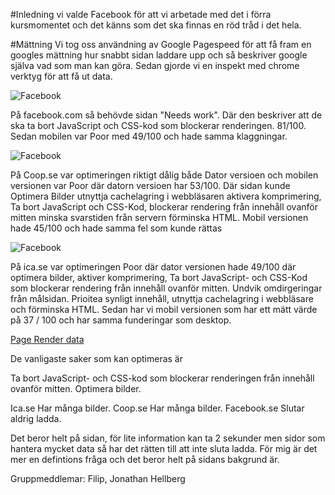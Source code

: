 #Inledning
vi valde Facebook för att vi arbetade med det i förra kursmomentet och det känns som det ska finnas en röd tråd i det hela.

#Mättning
Vi tog oss användning av Google Pagespeed för att få fram en googles mättning hur snabbt sidan laddare upp och så beskriver google själva vad som man kan göra. Sedan gjorde vi en inspekt med chrome verktyg för att få ut data.

![Facebook](img/facebook2.png)

På facebook.com så behövde sidan "Needs work". Där den beskriver att de ska ta bort JavaScript och CSS-kod som blockerar renderingen. 81/100. Sedan mobilen var Poor med 49/100 och hade samma klaggningar.

![Facebook](img/coop2.png)

På Coop.se var optimeringen riktigt dålig både Dator versioen och mobilen versionen var Poor där datorn versioen har 53/100. Där sidan kunde Optimera Bilder utnyttja cachelagring i webbläsaren aktivera komprimering, Ta bort JavaScript och CSS-Kod, blockerar rendering från innehåll ovanför mitten minska svarstiden från servern förminska HTML. Mobil versionen hade 45/100 och hade samma fel som kunde rättas

![Facebook](img/ica2.png)

På ica.se var optimeringen Poor där dator versionen hade 49/100 där optimera bilder, aktiver komprimering, Ta bort JavaScript- och CSS-Kod som blockerar rendering från innehåll ovanför mitten. Undvik omdirgeringar från målsidan. Prioitea synligt innehåll, utnyttja cachelagring i webbläsare och förminska HTML. Sedan har vi mobil versionen som har ett mätt värde på 37 / 100 och har samma funderingar som desktop.

[Page Render data](https://docs.google.com/spreadsheets/d/1K7oYgn88uwTRL6xdgsh01SJEG84paMHbpW6jMrzF8aU/edit?usp=sharing)

De vanligaste saker som kan optimeras är

Ta bort JavaScript- och CSS-kod som blockerar renderingen från innehåll ovanför mitten.
Optimera bilder.

Ica.se
Har många bilder.
Coop.se
Har många bilder.
Facebook.se
Slutar aldrig ladda.

Det beror helt på sidan, för lite information kan ta 2 sekunder men sidor som hantera mycket data så har det rätten till att inte sluta ladda. För mig är det mer en defintions fråga och det beror helt på sidans bakgrund är.

Gruppmeddlemar: Filip, Jonathan Hellberg
